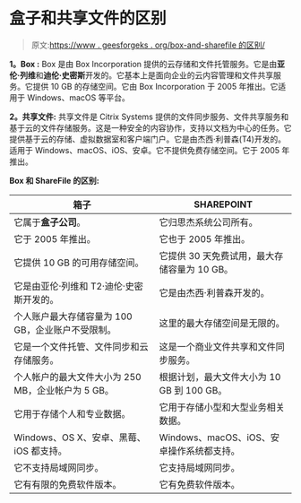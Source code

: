 # 盒子和共享文件的区别

> 原文:[https://www . geesforgeks . org/box-and-sharefile 的区别/](https://www.geeksforgeeks.org/difference-between-box-and-sharefile/)

**1。Box :**
Box 是由 Box Incorporation 提供的云存储和文件托管服务。它是由**亚伦·列维**和**迪伦·史密斯**开发的。它基本上是面向企业的云内容管理和文件共享服务。它提供 10 GB 的存储空间。它由 Box Incorporation 于 2005 年推出。它适用于 Windows、macOS 等平台。

**2。共享文件:**
共享文件是 Citrix Systems 提供的文件同步服务、文件共享服务和基于云的文件存储服务。这是一种安全的内容协作，支持以文档为中心的任务。它提供基于云的存储、虚拟数据室和客户端门户。它是由杰西·利普森(T4)开发的。适用于 Windows、macOS、iOS、安卓。它不提供免费存储空间。它于 2005 年推出。

**Box 和 ShareFile 的区别:**

<center>

| 箱子 | SHAREPOINT |
| --- | --- |
| 它属于**盒子公司**。 | 它归思杰系统公司所有。 |
| 它于 2005 年推出。 | 它也于 2005 年推出。 |
| 它提供 10 GB 的可用存储空间。 | 它提供 30 天免费试用，最大存储容量为 10 GB。 |
| 它是由亚伦·列维和 T2·迪伦·史密斯开发的。 | 它是由杰西·利普森开发的。 |
| 个人账户最大存储容量为 100 GB，企业账户不受限制。 | 这里的最大存储空间是无限的。 |
| 它是一个文件托管、文件同步和云存储服务。 | 这是一个商业文件共享和文件同步服务。 |
| 个人帐户的最大文件大小为 250 MB，企业帐户为 5 GB。 | 根据计划，最大文件大小为 10 GB 到 100 GB。 |
| 它用于存储个人和专业数据。 | 它用于存储小型和大型业务相关数据。 |
| Windows、OS X、安卓、黑莓、iOS 都支持。 | Windows、macOS、iOS、安卓操作系统都支持。 |
| 它不支持局域网同步。 | 它支持局域网同步。 |
| 它有有限的免费软件版本。 | 它有免费软件版本。 |

</center>